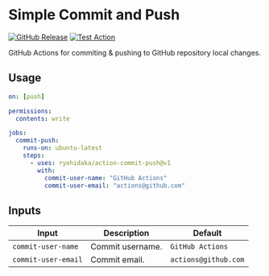 # Simple Commit and Push

[![GitHub Release](https://img.shields.io/github/v/release/ryohidaka/action-commit-push)](https://github.com/ryohidaka/action-commit-push/releases/)
[![Test Action](https://github.com/ryohidaka/action-commit-push/actions/workflows/test.yml/badge.svg)](https://github.com/ryohidaka/action-commit-push/actions/workflows/test.yml)

GitHub Actions for commiting & pushing to GitHub repository local changes.

## Usage

```yml
on: [push]

permissions:
  contents: write

jobs:
  commit-push:
    runs-on: ubuntu-latest
    steps:
      - uses: ryohidaka/action-commit-push@v1
        with:
          commit-user-name: "GitHub Actions"
          commit-user-email: "actions@github.com"
```

## Inputs

| Input               | Description      | Default              |
| ------------------- | ---------------- | -------------------- |
| `commit-user-name`  | Commit username. | `GitHub Actions`     |
| `commit-user-email` | Commit email.    | `actions@github.com` |
